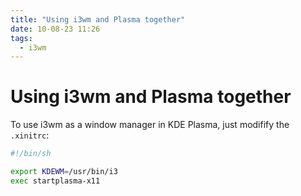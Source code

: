 ```yaml
---
title: "Using i3wm and Plasma together"
date: 10-08-23 11:26
tags:
  - i3wm
---
```


# Using i3wm and Plasma together

To use i3wm as a window manager in KDE Plasma, just modifify the `.xinitrc`:
```sh
#!/bin/sh

export KDEWM=/usr/bin/i3
exec startplasma-x11
```
